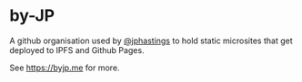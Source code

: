 # by-JP

A github organisation used by [@jphastings](https://github.com/jphastings) to hold static microsites that get deployed to IPFS and Github Pages.

See https://byjp.me for more.
